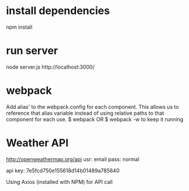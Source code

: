 # install dependencies
npm install

# run server
node server.js
http://localhost:3000/

# webpack
Add alias' to the webpack.config for each component. This allows us to reference that alias variable instead of using relative paths to that component for each use.
$ webpack
OR
$ webpack -w
to keep it running

# Weather API
http://openweathermap.org/api
usr: email
pass: normal

api key: 7e5fcd750e155618d14b01489a785640

Using Axios (installed with NPM) for API call